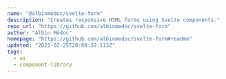```yaml
---
name: "@albinmedoc/svelte-form"
description: "Creates responsive HTML forms using Svelte components."
repo_url: "https://github.com/albinmedoc/svelte-form"
author: "Albin Médoc"
homepage: "https://github.com/albinmedoc/svelte-form#readme"
updated: "2021-02-25T20:08:32.113Z"
tags: 
  - ui
  - component-library
---
```

